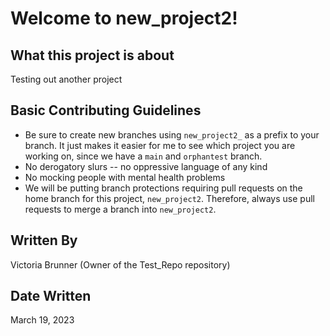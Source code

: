 # Welcome to new_project2!

## What this project is about
Testing out another project

## Basic Contributing Guidelines
- Be sure to create new branches using `new_project2_` as a prefix to your branch.  It just makes it easier for me to see which project you are working on, since we have a `main` and `orphantest` branch.
- No derogatory slurs -- no oppressive language of any kind
- No mocking people with mental health problems
- We will be putting branch protections requiring pull requests on the home branch for this project, `new_project2`.  Therefore, always use pull requests to merge a branch into `new_project2`.

## Written By
Victoria Brunner (Owner of the Test_Repo repository)

## Date Written
March 19, 2023
